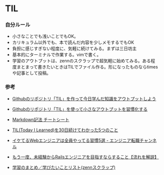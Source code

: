 # TIL

### 自分ルール
- 小さなことでも浅いことでもOK。
- カリキュラム以外でも、本で読んだ内容を少しメモするでもOK
- 負担に感じすぎない程度に、気軽に続けてみる。まずは三日坊主
- 基本的にターミナルで作業する。vimで書く。
- 学習のアウトプットは、zennのスクラップで超気軽に始めてみる。ある程度まとまって書きたいときはTILでファイル作る。形になったものならtimesや記事として投稿。

### 参考
- [Githubのリポジトリ「TIL」を作って今日学んだ知識をアウトプットしよう](https://www.asobou.co.jp/blog/web/github-til)
- [Githubのリポジトリ「TIL」を使って小さなアウトプットを習慣化する](https://qiita.com/nemui_/items/239335b4ed0c3c797add)
- [Markdown記法 チートシート](https://gist.github.com/mignonstyle/083c9e1651d7734f84c99b8cf49d57fa#file-markdown-cheatsheet-md)
- [TIL(Today I Learned)を30日続けてわかった5つのこと](https://blogs.lisb.direct/entry/2016-03-28-100000)
- [イケてるWebエンジニアは全員やってる習慣5選 - エンジニア転職チャンネル](https://youtu.be/-ZydLzVMBE0?si=Ner8vI0rBv6OJMqd)  

- [もう一度、未経験からRailsエンジニアを目指すならすること【流れを解説】
](https://busitora.com/programming/to-do)
- [学習のまとめ／学びたいことリスト(zennスクラップ)](https://zenn.dev/dai_44/scraps/23a373d4b926de)

